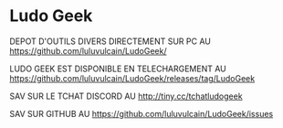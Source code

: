 # Ludo Geek
DEPOT D'OUTILS DIVERS DIRECTEMENT SUR PC AU https://github.com/luluvulcain/LudoGeek/

LUDO GEEK EST DISPONIBLE EN TELECHARGEMENT AU https://github.com/luluvulcain/LudoGeek/releases/tag/LudoGeek

SAV SUR LE TCHAT DISCORD AU http://tiny.cc/tchatludogeek 

SAV SUR GITHUB AU https://github.com/luluvulcain/LudoGeek/issues
